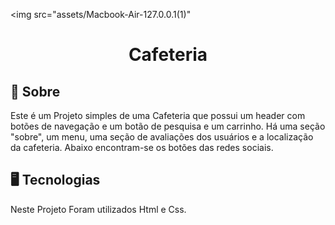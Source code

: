 <img src="assets/Macbook-Air-127.0.0.1(1)"

<div align="center"><h1>Cafeteria</h1></div>

## 📝 Sobre
Este é um Projeto simples de uma Cafeteria que possui um header com botões de navegação e um botão de pesquisa e um carrinho.
Há uma seção "sobre", um menu, uma seção de avaliações dos usuários e a localização da cafeteria.
Abaixo encontram-se os botões das redes sociais.

## 🖥 Tecnologias
Neste Projeto Foram utilizados Html e Css.

